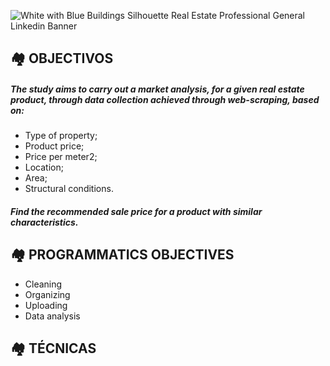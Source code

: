 ![White with Blue Buildings Silhouette Real Estate Professional General Linkedin Banner](https://user-images.githubusercontent.com/86257634/141648276-9a95fa55-543b-42dd-baa9-97b0f90f949b.jpg)</h1>


## 🏘️ OBJECTIVOS

##### The study aims to carry out a market analysis, for a given real estate product, through data collection achieved through web-scraping, based on:
 * Type of property; 
 * Product price;
 * Price per meter2; 
 * Location;
 * Area;
 * Structural conditions. 
 ##### Find the recommended sale price for a product with similar characteristics.

##  🏘️ PROGRAMMATICS OBJECTIVES 

* Cleaning 
* Organizing 
* Uploading 
* Data analysis

## 🏘️ TÉCNICAS

